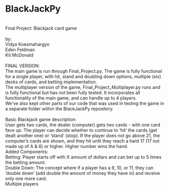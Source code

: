 # BlackJackPy
</br>
Final Project: Blackjack card game
</br>
</br>
by: </br>
Vidya Koesmahargyo </br>
Eden Feldman </br>
Kit McDonald </br>
</br>
FINAL VERSION:
</br>
The main game is run through Final_Project.py. The game is fully functional for a single player, with hit, stand and doubling down options, multiple (six) decks of cards, and betting implementation.
</br>
The multiplayer version of the game, Final_Project_Multiplayer.py runs and is fully functional but has not been fully tested. It incorporates all functionality of the main game, and can handle up to 4 players.
</br>
We've also kept other parts of our code that was used in testing the game in a separate folder within the BlackJackPy repository.
</br>


</br>
Basic Blackjack game description: 
</br>
User gets two cards, the dealer (computer) gets two cards - with one card face up. The player can decide whether to continue to ‘hit’ the cards (get dealt another one) or ‘stand’ (stop). If the player does not go above 21, the computer’s cards are shown, and they hit until they reach a hard 17 (17 not made up of A & 6) or higher. Higher number wins the hand. 
</br>
Added Components:
</br>
Betting: Player starts off with X amount of dollars and can bet up to 5 times the betting amount. </br>
Double Down: The concept where if a player has a 9, 10, or 11, they can ‘double down’ (add double the amount of money they have in) and receive only one more card.
</br>
Multiple players
</br>
